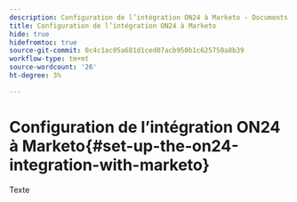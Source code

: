 ```yaml
---
description: Configuration de l’intégration ON24 à Marketo - Documents Marketo - Documentation du produit
title: Configuration de l’intégration ON24 à Marketo
hide: true
hidefromtoc: true
source-git-commit: 0c4c1ac05a681d1ced07acb950b1c625750a8b39
workflow-type: tm+mt
source-wordcount: '26'
ht-degree: 3%

---
```


# Configuration de l’intégration ON24 à Marketo{#set-up-the-on24-integration-with-marketo}

Texte
